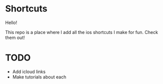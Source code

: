 # Shortcuts

Hello!

This repo is a place where I add all the ios shortcuts I make for fun. Check them out! 

# TODO
- Add icloud links
- Make tutorials about each
